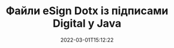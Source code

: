 ---
############################# Static ############################
layout: "auto-gen-signature"
date: 2022-03-01T15:12:22
draft: false
operation: Sign
signaturetype: Digital
fileformat: Dotx
productName: Java
lang: uk
productCode: java
otherformats: pdf doc docx docm dot dotx odt ott xls xlsx xlsm xlsb ods ots xltx xltm pptx pptm
breadcrumb: Put Digital signature on Dotx for Java

############################# Head ############################
head_title: "Додавання цифрових електронних підписів до файлу Dotx за допомогою Java"
head_description: "Помістіть цифровий підпис у файл Dotx для Java за допомогою кількох рядків коду. Використовуйте API підпису документів GroupDocs, щоб підписувати десятки форматів файлів."

############################# Header ############################
title: "Файли eSign Dotx із підписами Digital у Java"
description: "Як додати підпис Digital за допомогою кількох рядків коду Java"
bg_image: "https://cms.admin.containerize.com/templates/aspose/App_Themes/V3/images/bg/header1.png"
bg_overlay: false
button:
    enable: true

############################# SubMenu ############################
submenu:
    enable: true

    left:
        img_alt: "GroupDocs.Signature for Java"
        image: "https://cms.admin.containerize.com/templates/groupdocs/images/product-logos/90x90-noborder/groupdocs-signature-java.png"
        product: "GroupDocs.Signature"
        platform: "Java"



############################# About ############################
about:
    enable: true
    title: "Про API цифрових підписів GroupDocs.Signature for Java"
    content: |
        [GroupDocs.Signature for Java](https://products.groupdocs.com/signature/java/) — це популярний API для оформлення документів за допомогою цифрових електронних підписів із цифровими сертифікатами. API цифрових підписів використовує файли сертифікатів PFX для підписання документів із захищеними паролем закритими та відкритими ключами. Цифрові підписи можна використовувати для сертифікації бізнес-документів за допомогою окремої сторінки eSign PDF, сертифікації цілих документів Microsoft Office, таких як Words, Excel, файли Powerpoint і документи Open Office. Клієнти можуть легко маніпулювати підписами, наприклад редагувати їх, видаляти або коригувати. API надає спосіб пошуку та перевірки підписів. Крім того, передбачено безліч можливостей для налаштування підписів.
    

############################# Steps ############################
steps:
    enable: true
    title_left: "Кроки для підпису Dotx за допомогою Digital у Java"
    content_left: |
        [GroupDocs.Signature for Java](https://products.groupdocs.com/signature/java/) надає можливість швидко та легко підписувати документи Dotx за допомогою підписів Digital.
        
        * Створіть екземпляр класу підпису, який надає файл Dotx, який має бути підписаний як шлях або потік пам’яті
        * Створіть екземпляр класу SignOptions і встановіть усі потрібні дані.
        * Викликати метод Signature.Sign(), передаючи вихідний файл Dotx або потік пам’яті

    title_right: " Системні вимоги"
    content_right: |
        GroupDocs.Signature for Java підтримуються на всіх основних платформах і операційних системах. Перш ніж виконувати наведений нижче код, переконайтеся, що у вашій системі встановлено такі передумови.

        * Операційні системи: Microsoft Windows, Linux, MacOS
        * Середовища розробки: NetBeans, Intellij IDEA, Eclipse, etc.
        * Java runtime: J2SE 6.0 and above
        * Отримайте останню версію GroupDocs.Signature for Java від [Maven](https://repository.groupdocs.com/webapp/#/artifacts/browse/tree/General/repo/com/groupdocs/groupdocs-signature)
         
    code: |
        ```java    
                
        // Set up input Dotx file
        String filePath = "input.dotx";
        // Set up output file
        String outputFilePath = "output.dotx";
        // Provide digital certificate
        String certificateFilePath = "certificate.pfx";

        // Instantiate Signature for input file
        Signature signature = new Signature(filePath);

        //Provide sign options
        DigitalSignOptions options = new DigitalSignOptions(certificateFilePath);

        // set certificate password
        options.setPassword("1234567890");

        // set signature position
        options.setLeft(50);
        options.setTop(200);

        // sign Dotx document
        SignResult result = signature.sign(outputFilePath, options);

        ```

############################# Demos ############################
demos:
    enable: true
    title: "Підпис документів Dotx за допомогою Digital Live Demo"
    content: |
       Підпишіть файл Dotx різними підписами просто зараз, відвідавши веб-сайт [GroupDocs.Signature App](https://products.groupdocs.app/signature/family). Безкоштовна онлайн-демоверсія чекає на вас.          

############################# More Formats ############################
more_formats:
    enable: true
    title: "Інші підтримувані підписи Digital для Java"
    content: |
        "Ви також можете підписати Dotx іншими типами підписів. Перегляньте список нижче."
    format: 
       
       
back_to_top:
    enable: true
---
